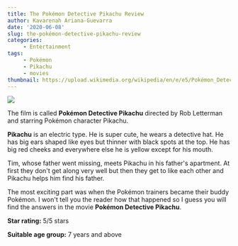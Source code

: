 ```yaml
---
title: The Pokémon Detective Pikachu Review
author: Kavarenah Ariana-Guevarra
date: '2020-06-08'
slug: the-pokémon-detective-pikachu-review
categories:
     - Entertainment
tags:
     - Pokémon
     - Pikachu
     - movies
thumbnail: https://upload.wikimedia.org/wikipedia/en/e/e5/Pokémon_Detective_Pikachu_teaser_poster.jpg
---
```


![](https://upload.wikimedia.org/wikipedia/en/e/e5/Pokémon_Detective_Pikachu_teaser_poster.jpg)

The film is called **Pokémon Detective Pikachu** directed by Rob Letterman and starring Pokémon character Pikachu.

**Pikachu** is an electric type. He is super cute, he wears a detective hat. He has big ears shaped like eyes but thinner with black spots at the top. He has big red cheeks and everywhere else he is yellow except for his mouth.

Tim, whose father went  missing, meets Pikachu in his father's apartment. At first they don't get along very well but then they get to like each other and Pikachu helps him find his father.

The most exciting part was when the Pokémon trainers became their buddy Pokémon. I won't tell you the reader how that happened so I guess you will find the answers in the movie **Pokémon Detective Pikachu**.

**Star rating:** 5/5 stars

**Suitable age group:** 7 years and above

<br>
<br>
